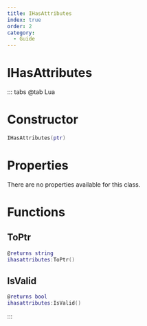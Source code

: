 ```yaml
---
title: IHasAttributes
index: true
order: 2
category:
  - Guide
---
```


# IHasAttributes

::: tabs
@tab Lua
# Constructor
```lua
IHasAttributes(ptr)
```
# Properties
There are no properties available for this class.
# Functions
## ToPtr
```lua
@returns string
ihasattributes:ToPtr()
```
## IsValid
```lua
@returns bool
ihasattributes:IsValid()
```

:::